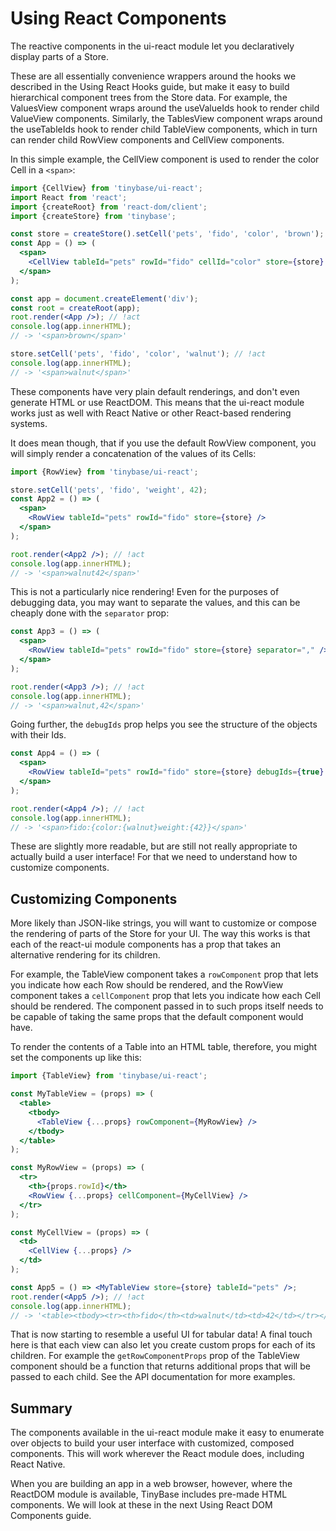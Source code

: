 # Using React Components

The reactive components in the ui-react module let you declaratively display
parts of a Store.

These are all essentially convenience wrappers around the hooks we described in
the Using React Hooks guide, but make it easy to build hierarchical component
trees from the Store data. For example, the ValuesView component wraps around
the useValueIds hook to render child ValueView components. Similarly, the
TablesView component wraps around the useTableIds hook to render child TableView
components, which in turn can render child RowView components and CellView
components.

In this simple example, the CellView component is used to render the color Cell
in a `<span>`:

```jsx
import {CellView} from 'tinybase/ui-react';
import React from 'react';
import {createRoot} from 'react-dom/client';
import {createStore} from 'tinybase';

const store = createStore().setCell('pets', 'fido', 'color', 'brown');
const App = () => (
  <span>
    <CellView tableId="pets" rowId="fido" cellId="color" store={store} />
  </span>
);

const app = document.createElement('div');
const root = createRoot(app);
root.render(<App />); // !act
console.log(app.innerHTML);
// -> '<span>brown</span>'

store.setCell('pets', 'fido', 'color', 'walnut'); // !act
console.log(app.innerHTML);
// -> '<span>walnut</span>'
```

These components have very plain default renderings, and don't even generate
HTML or use ReactDOM. This means that the ui-react module works just as well
with React Native or other React-based rendering systems.

It does mean though, that if you use the default RowView component, you will
simply render a concatenation of the values of its Cells:

```jsx
import {RowView} from 'tinybase/ui-react';

store.setCell('pets', 'fido', 'weight', 42);
const App2 = () => (
  <span>
    <RowView tableId="pets" rowId="fido" store={store} />
  </span>
);

root.render(<App2 />); // !act
console.log(app.innerHTML);
// -> '<span>walnut42</span>'
```

This is not a particularly nice rendering! Even for the purposes of debugging
data, you may want to separate the values, and this can be cheaply done with the
`separator` prop:

```jsx
const App3 = () => (
  <span>
    <RowView tableId="pets" rowId="fido" store={store} separator="," />
  </span>
);

root.render(<App3 />); // !act
console.log(app.innerHTML);
// -> '<span>walnut,42</span>'
```

Going further, the `debugIds` prop helps you see the structure of the objects
with their Ids.

```jsx
const App4 = () => (
  <span>
    <RowView tableId="pets" rowId="fido" store={store} debugIds={true} />
  </span>
);

root.render(<App4 />); // !act
console.log(app.innerHTML);
// -> '<span>fido:{color:{walnut}weight:{42}}</span>'
```

These are slightly more readable, but are still not really appropriate to
actually build a user interface! For that we need to understand how to customize
components.

## Customizing Components

More likely than JSON-like strings, you will want to customize or compose the
rendering of parts of the Store for your UI. The way this works is that each of
the react-ui module components has a prop that takes an alternative rendering
for its children.

For example, the TableView component takes a `rowComponent` prop that lets you
indicate how each Row should be rendered, and the RowView component takes a
`cellComponent` prop that lets you indicate how each Cell should be rendered.
The component passed in to such props itself needs to be capable of taking the
same props that the default component would have.

To render the contents of a Table into an HTML table, therefore, you might set
the components up like this:

```jsx
import {TableView} from 'tinybase/ui-react';

const MyTableView = (props) => (
  <table>
    <tbody>
      <TableView {...props} rowComponent={MyRowView} />
    </tbody>
  </table>
);

const MyRowView = (props) => (
  <tr>
    <th>{props.rowId}</th>
    <RowView {...props} cellComponent={MyCellView} />
  </tr>
);

const MyCellView = (props) => (
  <td>
    <CellView {...props} />
  </td>
);

const App5 = () => <MyTableView store={store} tableId="pets" />;
root.render(<App5 />); // !act
console.log(app.innerHTML);
// -> '<table><tbody><tr><th>fido</th><td>walnut</td><td>42</td></tr></tbody></table>'
```

That is now starting to resemble a useful UI for tabular data! A final touch
here is that each view can also let you create custom props for each of its
children. For example the `getRowComponentProps` prop of the TableView component
should be a function that returns additional props that will be passed to each
child. See the API documentation for more examples.

## Summary

The components available in the ui-react module make it easy to enumerate over
objects to build your user interface with customized, composed components. This
will work wherever the React module does, including React Native.

When you are building an app in a web browser, however, where the ReactDOM
module is available, TinyBase includes pre-made HTML components. We will look at
these in the next Using React DOM Components guide.
